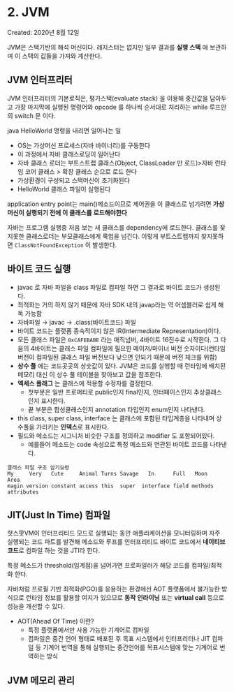 # 2. JVM

Created: 2020년 8월 12일

JVM은 스택기반의 해석 머신이다. 레지스터는 없지만 일부 결과를 **실행 스택** 에 보관하며 이 스택의 값들을 가져와 계산한다.

## JVM 인터프리터

JVM 인터프리터의 기본로직은, 평가스택(evaluate stack) 을 이용해 중간값을 담아두고 가장 마지막에 실행된 명령어와 opcode 를 하나씩 순서대로 처리하는 while 루프안의 switch 문 이다.

java HelloWorld 명령을 내리면 일어나는 일

- OS는 가상머신 프로세스(자바 바이너리)를 구동한다
- 이 과정에서 자바 클래스로딩이 일어난다
- 자바 클래스 로더는 부트스트랩 클래스(Object, ClassLoader 만 로드)>자바 런타임 코어 클래스 > 확장 클래스 순으로 로드 한다
- 가상환경이 구성되고 스택머신이 초기화된다
- HelloWorld 클래스 파일이 실행된다

application entry point는 main()메소드이므로 제어권을 이 클래스로 넘기려면 **가상 머신이 실행되기 전에 이 클래스를 로드해야한다**

자바는 프로그램 실행중 처음 보는 새 클래스를 dependency에 로드한다. 클래스를 찾지못한 클래스로더는 부모클래스에게 룩업을 넘긴다. 이렇게 부트스트랩까지 찾지못하면 `ClassNotFoundException` 이 발생한다. 

## 바이트 코드 실행

- javac 로 자바 파일을 class 파일로 컴파일 하면 그 결과로 바이트 코드가 생성된다.
- 최적화는 거의 하지 않기 때문에 자바 SDK 내의 javap라는 역 어셈블러로 쉽게 해독 가능함
- 자바파일 → javac → .class(바이트코드) 파일
- 바이트 코드는 플랫폼 종속적이지 않은 IR(Intermediate Representation)이다.
- 모든 클래스 파일은 `0xCAFEBABE` 라는 매직넘버, 4바이트 16진수로 시작한다. 그 다음의 4바이트는 클래스 파일 컴파일에 필요한 메이저/마이너 버전 숫자이다(런타임 버전이 컴파일된 클래스 파일 버전보다 낮으면 안되기 때문에 버전 체크를 위함)
- **상수 풀** 에는 코드곳곳의 상숫값이 있다. JVM은 코드를 실행할 때 런타임에 배치된 메모리 대신 이 상수 풀 테이블을 찾아보고 값을 참조한다.
- **엑세스 플래그** 는 클래스에 적용할 수정자를 결정한다.
    - 첫부분은 일반 프로퍼티로 public인지 final인지, 인터페이스인지 추상클래스인지 표시한다.
    - 끝 부분은 합성클래스인지 annotation 타입인지 enum인지 나타낸다.
- this class, super class, interface 는 클래스에 포함된 타입계층을 나타내며 상수풀을 가리키는 **인덱스**로 표시한다.
- 필드와 메소드는 시그니처 비슷한 구조를 정의하고 modifier 도 포함되어있다.
    - 예를들어 메소드는 code 속성으로 특정 메소드와 연관된 바이트 코드를 나타낸다.

```
클래스 파일 구조 암기요령
My     Very   Cute     Animal Turns Savage   In      Full   Moon   Area
magin version constant access this  super  interface field methods attributes
```

## JIT(Just In Time) 컴파일

핫스팟VM이 인터프리티드 모드로 실행되는 동안 애플리케이션을 모니터링하며 자주 실행되는 코드 파트를 발견해 메소드와 루프를 인터프리티드 바이트 코드에서 **네이티브 코드**로 컴파일 하는 것을 JTI라 한다.

특정 메소드가 threshold(임계점)을 넘어가면 프로파일러가 해당 코드를 컴파일/최적화 한다.

자바처럼 프로필 기반 최적화(PGO)를 응용하는 환경에선 AOT 플랫폼에서 불가능한 방식으로 런타임 정보를 활용할 여지가 있으므로 **동작 인라이닝** 또는 **virtual call** 등으로 성능을 개선할 수 있다. 

- AOT(Ahead Of Time) 이란?
    - 특정 플랫폼에서만 사용 가능한 기계어로 컴파일
    - 컴파일은 중간 언어 형태로 배포된 후 목표 시스템에서 인터프리터나 JIT 컴파일 등 기계어 번역을 통해 실행되는 중간언어를 목표시스템에 맞는 기계어로 번역하는 방식

## JVM 메모리 관리